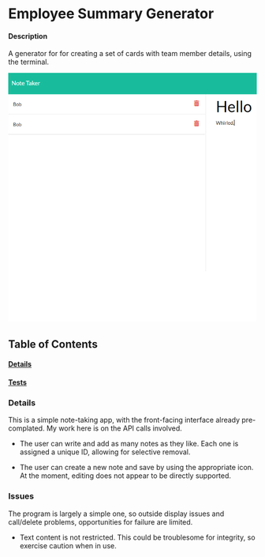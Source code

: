 # Employee Summary Generator

#### Description
A generator for for creating a set of cards with team member details, using the terminal.

![image one](./image1.PNG)

## Table of Contents
#### [Details](#details)
#### [Tests](#tests)

### Details
This is a simple note-taking app, with the front-facing interface already pre-complated. My work here is on the API calls involved.

* The user can write and add as many notes as they like. Each one is assigned a unique ID, allowing for selective removal.

* The user can create a new note and save by using the appropriate icon. At the moment, editing does not appear to be directly supported.


### Issues
The program is largely a simple one, so outside display issues and call/delete problems, opportunities for failure are limited.

* Text content is not restricted. This could be troublesome for integrity, so exercise caution when in use.
